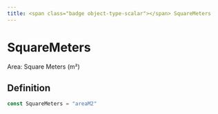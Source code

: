 ```yaml
---
title: <span class="badge object-type-scalar"></span> SquareMeters
---
```

# <span class="badge object-type-scalar"></span> SquareMeters

Area: Square Meters (m²)

## Definition

```go
const SquareMeters = "areaM2"
```
